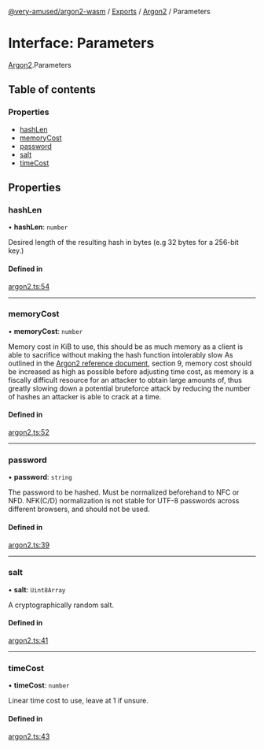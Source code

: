 [@very-amused/argon2-wasm](../README.md) / [Exports](../modules.md) / [Argon2](../modules/Argon2.md) / Parameters

# Interface: Parameters

[Argon2](../modules/Argon2.md).Parameters

## Table of contents

### Properties

- [hashLen](Argon2.Parameters.md#hashlen)
- [memoryCost](Argon2.Parameters.md#memorycost)
- [password](Argon2.Parameters.md#password)
- [salt](Argon2.Parameters.md#salt)
- [timeCost](Argon2.Parameters.md#timecost)

## Properties

### hashLen

• **hashLen**: `number`

Desired length of the resulting hash in bytes (e.g 32 bytes for a 256-bit key.)

#### Defined in

[argon2.ts:54](https://github.com/very-amused/argon2-wasm/blob/3e8cc15/src/argon2.ts#L54)

___

### memoryCost

• **memoryCost**: `number`

Memory cost in KiB to use,
this should be as much memory as a client is able to sacrifice without making the hash function intolerably slow
As outlined in the [Argon2 reference document](https://github.com/P-H-C/phc-winner-argon2/blob/master/argon2-specs.pdf), section 9,
memory cost should be increased as high as possible before adjusting time cost,
as memory is a fiscally difficult resource for an attacker to obtain large amounts of, thus greatly slowing down a potential bruteforce attack
by reducing the number of hashes an attacker is able to crack at a time.

#### Defined in

[argon2.ts:52](https://github.com/very-amused/argon2-wasm/blob/3e8cc15/src/argon2.ts#L52)

___

### password

• **password**: `string`

The password to be hashed. Must be normalized beforehand to NFC or NFD. NFK(C/D) normalization is not stable for UTF-8 passwords across different browsers, and should not be used.

#### Defined in

[argon2.ts:39](https://github.com/very-amused/argon2-wasm/blob/3e8cc15/src/argon2.ts#L39)

___

### salt

• **salt**: `Uint8Array`

A cryptographically random salt.

#### Defined in

[argon2.ts:41](https://github.com/very-amused/argon2-wasm/blob/3e8cc15/src/argon2.ts#L41)

___

### timeCost

• **timeCost**: `number`

Linear time cost to use, leave at 1 if unsure.

#### Defined in

[argon2.ts:43](https://github.com/very-amused/argon2-wasm/blob/3e8cc15/src/argon2.ts#L43)
